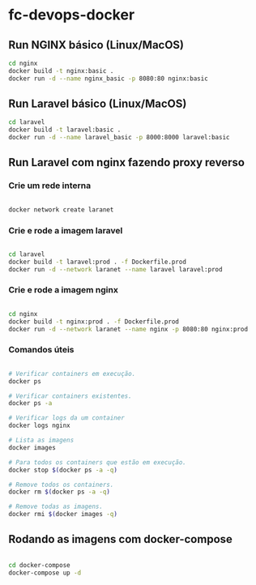 # fc-devops-docker

## Run NGINX básico (Linux/MacOS)

```bash
cd nginx
docker build -t nginx:basic .
docker run -d --name nginx_basic -p 8080:80 nginx:basic
```

## Run Laravel básico (Linux/MacOS)

```bash
cd laravel
docker build -t laravel:basic .
docker run -d --name laravel_basic -p 8000:8000 laravel:basic
```

## Run Laravel com nginx fazendo proxy reverso

### Crie um rede interna

```bash

docker network create laranet

```

### Crie e rode a imagem laravel

```bash

cd laravel
docker build -t laravel:prod . -f Dockerfile.prod
docker run -d --network laranet --name laravel laravel:prod

```

### Crie e rode a imagem nginx

```bash

cd nginx
docker build -t nginx:prod . -f Dockerfile.prod
docker run -d --network laranet --name nginx -p 8080:80 nginx:prod

```

### Comandos úteis

```bash

# Verificar containers em execução.
docker ps

# Verificar containers existentes.
docker ps -a

# Verificar logs da um container
docker logs nginx

# Lista as imagens
docker images

# Para todos os containers que estão em execução.
docker stop $(docker ps -a -q)

# Remove todos os containers.
docker rm $(docker ps -a -q)

# Remove todas as imagens.
docker rmi $(docker images -q)
```

## Rodando as imagens com docker-compose

```bash

cd docker-compose
docker-compose up -d

```
